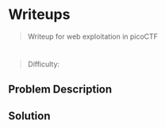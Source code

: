 # Writeups

> Writeup for web exploitation in picoCTF

# <Problem>

> Difficulty: <difficulty>

## Problem Description



## Solution



